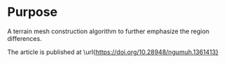 # Purpose
A terrain mesh construction algorithm to further emphasize the region differences.

The article is published at \url{https://doi.org/10.28948/ngumuh.1361413}
